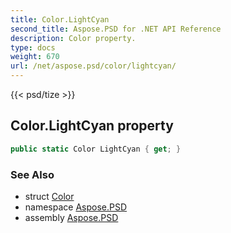 ```yaml
---
title: Color.LightCyan
second_title: Aspose.PSD for .NET API Reference
description: Color property. 
type: docs
weight: 670
url: /net/aspose.psd/color/lightcyan/
---
```

{{< psd/tize >}}
## Color.LightCyan property

```csharp
public static Color LightCyan { get; }
```

### See Also

* struct [Color](../)
* namespace [Aspose.PSD](../../color/)
* assembly [Aspose.PSD](../../../)



